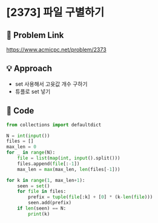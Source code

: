 # [2373] 파일 구별하기

## 🔗 Problem Link  
https://www.acmicpc.net/problem/2373

## 💡 Approach  
- set 사용해서 고윳값 개수 구하기
- 튜플로 set 넣기 

## 🧾 Code  
```python
from collections import defaultdict

N = int(input())
files = []
max_len = 0
for _ in range(N):
    file = list(map(int, input().split()))
    files.append(file[:-1])
    max_len = max(max_len, len(files[-1]))

for k in range(1, max_len+1):
    seen = set()
    for file in files:
        prefix = tuple(file[:k] + [0] * (k-len(file)))
        seen.add(prefix)
    if len(seen) == N:
        print(k)
```
